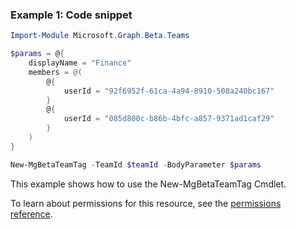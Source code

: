 ### Example 1: Code snippet

```powershellImport-Module Microsoft.Graph.Beta.Teams

$params = @{
	displayName = "Finance"
	members = @(
		@{
			userId = "92f6952f-61ca-4a94-8910-508a240bc167"
		}
		@{
			userId = "085d800c-b86b-4bfc-a857-9371ad1caf29"
		}
	)
}

New-MgBetaTeamTag -TeamId $teamId -BodyParameter $params
```
This example shows how to use the New-MgBetaTeamTag Cmdlet.
To learn about permissions for this resource, see the [permissions reference](/graph/permissions-reference).

